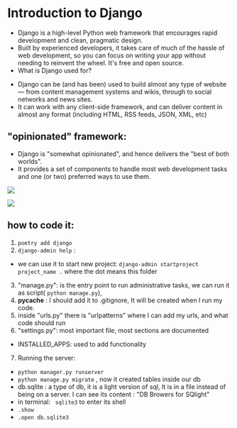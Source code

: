 # Introduction to Django
* Django is a high-level Python web framework that encourages rapid development and clean, pragmatic design. 
* Built by experienced developers, it takes care of much of the hassle of web development, so you can focus on writing your app without needing to reinvent the wheel. It's free and open source.
* What is Django used for?
 - Django can be (and has been) used to build almost any type of website — from content management systems and wikis, through to social networks and news sites. 
 - It can work with any client-side framework, and can deliver content in almost any format (including HTML, RSS feeds, JSON, XML, etc)

## "opinionated" framework:
* Django is "somewhat opinionated", and hence delivers the "best of both worlds". 
* It provides a set of components to handle most web development tasks and one (or two) preferred ways to use them.

![](https://image.slidesharecdn.com/jfokus-jruby-rails-110215090813-phpapp01/95/jruby-rails-awesome-java-web-framework-at-jfokus-2011-18-728.jpg?cb=1297761611)

![](https://i.ytimg.com/vi/GzNYpu_OKvU/maxresdefault.jpg)

## how to code it:
1. `poetry add django`
2. `django-admin help` : 
 - we can use it to start new project: `django-admin startproject project_name .` where the dot means this folder
3. "manage.py": is the entry point to run administrative tasks, we can run it as script( `python manage.py`), 
4. __pycache__ : I should add it to .gitignore, It will be created when I run my code.
5. inside "urls.py" there is "urlpatterns" where I can add my urls, and what code should run 
6. "settings.py": most important file, most sections are documented
 - INSTALLED_APPS: used to add functionality

7. Running the server:
 - `python manager.py runserver`
 - `python manage.py migrate` , now it created tables inside our db
 - db.sqlite : a type of db, it is a light version of sql, It is in a file instead of being on a server. I can see its content : "DB Browers for SQlight"
 - in terminal: ` sqlite3` to enter its shell
 - `.show`
 - `.open db.sqlite3`